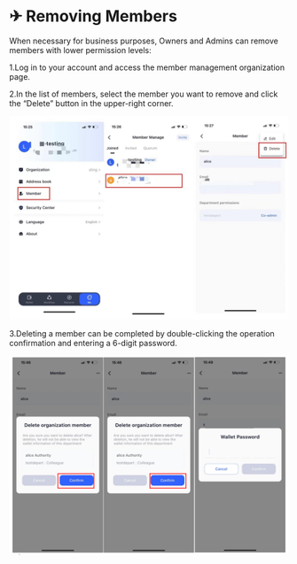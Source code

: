 # ✈ Removing Members

When necessary for business purposes, Owners and Admins can remove members with lower permission levels:

1.Log in to your account and access the member management organization page.

2.In the list of members, select the member you want to remove and click the “Delete” button in the upper-right corner.

![](<../images/assets/31cb72bd1981e8b5652101c6cfcc01c.jpg>)

3.Deleting a member can be completed by double-clicking the operation confirmation and entering a 6-digit password.

![](<../images/assets/image (116).png>)
